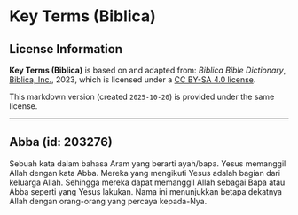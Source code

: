 # Key Terms (Biblica)

## License Information

**Key Terms (Biblica)** is based on and adapted from: _Biblica Bible Dictionary_, [Biblica, Inc.](https://www.biblica.com/), 2023, which is licensed under a [CC BY-SA 4.0 license](https://creativecommons.org/licenses/by-sa/4.0/legalcode.en).

This markdown version (created `2025-10-20`) is provided under the same license.



--------------------------------

## Abba (id: 203276)

Sebuah kata dalam bahasa Aram yang berarti ayah/bapa. Yesus memanggil Allah dengan kata Abba. Mereka yang mengikuti Yesus adalah bagian dari keluarga Allah. Sehingga mereka dapat memanggil Allah sebagai Bapa atau Abba seperti yang Yesus lakukan. Nama ini menunjukkan betapa dekatnya Allah dengan orang\-orang yang percaya kepada\-Nya. 


